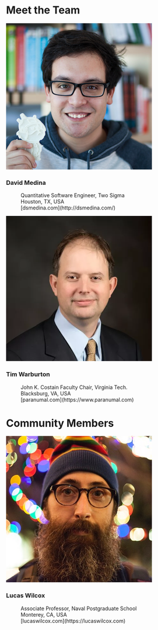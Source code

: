 # Meet the Team

<div class="first member">
  <div class="avatar">
    <md-avatar>
      <img src="./assets/images/team/david_medina.jpg" alt="Avatar">
    </md-avatar>
  </div>
  <div class="profile">
    <h3>David Medina</h3>
    <dl>
      <dt><i class="fa fa-briefcase"></i></dt>
      <dd>Quantitative Software Engineer, Two Sigma</dd>
      <dt><i class="fa fa-map-marker"></i></dt>
      <dd>Houston, TX, USA</dd>
      <dt><i class="fa fa-link"></i></dt>
      <dd>[dsmedina.com](http://dsmedina.com/)</dd>
      <footer class="social">
        <a href="https://github.com/dmed256" target="_blank">
          <md-icon class="fa fa-github"></md-icon>
        </a>
        <a href="https://twitter.com/dmed256" target="_blank">
          <md-icon class="fa fa-twitter"></md-icon>
        </a>
      </footer>
    </dl>
  </div>
</div>

<div class="member">
  <div class="avatar">
    <md-avatar>
      <img src="./assets/images/team/tim_warburton.png" alt="Avatar">
    </md-avatar>
  </div>
  <div class="profile">
    <h3>Tim Warburton</h3>
    <dl>
      <dt><i class="fa fa-briefcase"></i></dt>
      <dd>John K. Costain Faculty Chair, Virginia Tech.</dd>
      <dt><i class="fa fa-map-marker"></i></dt>
      <dd>Blacksburg, VA, USA</dd>
      <dt><i class="fa fa-link"></i></dt>
      <dd>[paranumal.com](https://www.paranumal.com)</dd>
      <footer class="social">
        <a href="https://github.com/tcew" target="_blank">
          <md-icon class="fa fa-github"></md-icon>
        </a>
        <a href="https://twitter.com/paranumal" target="_blank">
          <md-icon class="fa fa-twitter"></md-icon>
        </a>
        <a href="https://scholar.google.com/citations?user=ULTQG6QAAAAJ&hl=en&oi=sra" target="_blank">
          <md-icon class="fa fa-google"></md-icon>
        </a>
      </footer>
    </dl>
  </div>
</div>

<div class="team-header-gap"></div>

# Community Members

<div class="first member">
  <div class="avatar">
    <md-avatar>
      <img src="./assets/images/team/lucas_wilcox.jpg" alt="Avatar">
    </md-avatar>
  </div>
  <div class="profile">
    <h3>Lucas Wilcox</h3>
    <dl>
      <dt><i class="fa fa-briefcase"></i></dt>
      <dd>Associate Professor, Naval Postgraduate School</dd>
      <dt><i class="fa fa-map-marker"></i></dt>
      <dd>Monterey, CA, USA</dd>
      <dt><i class="fa fa-link"></i></dt>
      <dd>[lucaswilcox.com](https://lucaswilcox.com)</dd>
      <footer class="social">
        <a href="https://github.com/lcw" target="_blank">
          <md-icon class="fa fa-github"></md-icon>
        </a>
        <a href="https://scholar.google.com/citations?user=_jAktNkAAAAJ" target="_blank">
          <md-icon class="fa fa-google"></md-icon>
        </a>
      </footer>
    </dl>
  </div>
</div>

<div class="team-header-gap"></div>
